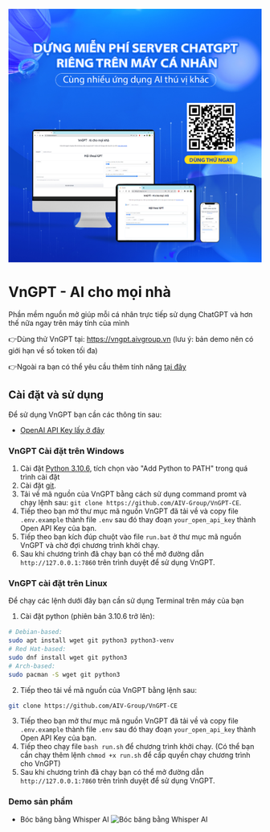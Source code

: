 ![VnGPT - AI cho mọi nhà](demo.jpg?raw=true)

# VnGPT - AI cho mọi nhà
Phần mềm nguồn mở giúp mỗi cá nhân trực tiếp sử dụng ChatGPT và hơn thế nữa ngay trên máy tính của mình

👉Dùng thử VnGPT tại: https://vngpt.aivgroup.vn (lưu ý: bản demo nên có giới hạn về số token tối đa)

👉Ngoài ra bạn có thể yêu cầu thêm tính năng [tại đây](https://aivgroupworking.sg.larksuite.com/share/base/form/shrlgHpAepHZvbZFxp3KfMH19kf)

## Cài đặt và sử dụng
Để sử dụng VnGPT bạn cần các thông tin sau:
- [OpenAI API Key lấy ở đây](https://platform.openai.com/account/api-keys)

### VnGPT Cài đặt trên Windows
1. Cài đặt [Python 3.10.6](https://www.python.org/downloads/windows/), tích chọn vào "Add Python to PATH" trong quá trình cài đặt
2. Cài đặt [git](https://git-scm.com/download/win).
3. Tải về mã nguồn của VnGPT bằng cách sử dụng command promt và chạy lệnh sau:  `git clone https://github.com/AIV-Group/VnGPT-CE`.
4. Tiếp theo bạn mở thư mục mã nguồn VnGPT đã tải về và copy file `.env.example` thành file `.env` sau đó thay đoạn `your_open_api_key` thành Open API Key của bạn.
5. Tiếp theo bạn kích đúp chuột vào file `run.bat` ở thư mục mã nguồn VnGPT và chờ đợi chương trình khởi chạy.
6. Sau khi chương trình đã chạy bạn có thể mở đường dẫn `http://127.0.0.1:7860` trên trình duyệt để sử dụng VnGPT.

### VnGPT cài đặt trên Linux
Để chạy các lệnh dưới đây bạn cần sử dụng Terminal trên máy của bạn
1. Cài đặt python (phiên bản 3.10.6 trở lên):
```bash
# Debian-based:
sudo apt install wget git python3 python3-venv
# Red Hat-based:
sudo dnf install wget git python3
# Arch-based:
sudo pacman -S wget git python3
```
2. Tiếp theo tải về mã nguồn của VnGPT bằng lệnh sau:
```bash
git clone https://github.com/AIV-Group/VnGPT-CE
```
3. Tiếp theo bạn mở thư mục mã nguồn VnGPT đã tải về và copy file `.env.example` thành file `.env` sau đó thay đoạn `your_open_api_key` thành Open API Key của bạn.
4. Tiếp theo chạy file `bash run.sh` để chương trình khởi chạy. (Có thể bạn cần chạy thêm lệnh `chmod +x run.sh` để cấp quyền chạy chương trình cho VnGPT)
5. Sau khi chương trình đã chạy bạn có thể mở đường dẫn `http://127.0.0.1:7860` trên trình duyệt để sử dụng VnGPT.

### Demo sản phẩm
- Bóc băng bằng Whisper AI
![Bóc băng bằng Whisper AI](demo-whiper-ai.gif)